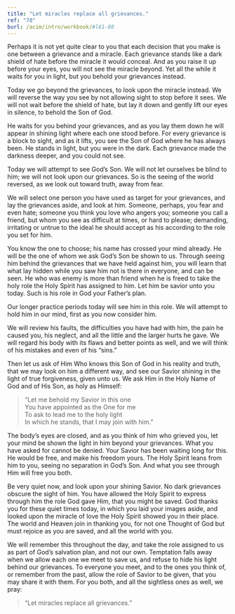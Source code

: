 ```yaml
---
title: "Let miracles replace all grievances."
ref: "78"
burl: /acim/intro/workbook/#l61-80
---
```


Perhaps it is not yet quite clear to you that each decision that you
make is one between a grievance and a miracle. Each grievance stands
like a dark shield of hate before the miracle it would conceal. And as
you raise it up before your eyes, you will not see the miracle
beyond. Yet all the while it waits for you in light, but you behold your
grievances instead.

Today we go beyond the grievances, to look upon the miracle instead. We
will reverse the way you see by not allowing sight to stop before it
sees. We will not wait before the shield of hate, but lay it down and
gently lift our eyes in silence, to behold the Son of God.

He waits for you behind your grievances, and as you lay them down he
will appear in shining light where each one stood before. For every
grievance is a block to sight, and as it lifts, you see the Son of God
where he has always been. He stands in light, but you were in the dark.
Each grievance made the darkness deeper, and you could not see.

Today we will attempt to see God’s Son. We will not let ourselves be
blind to him; we will not look upon our grievances. So is the seeing of
the world reversed, as we look out toward truth, away from fear.

We will select one person you have used as target for your grievances,
and lay the grievances aside, and look at him. Someone, perhaps, you
fear and even hate; someone you think you love who angers you; someone
you call a friend, but whom you see as difficult at times, or hard to
please; demanding, irritating or untrue to the ideal he should accept as
his according to the role you set for him.

You know the one to choose; his name has crossed your mind already. He
will be the one of whom we ask God’s Son be shown to us. Through seeing
him behind the grievances that we have held against him, you will learn
that what lay hidden while you saw him not is there in everyone, and can
be seen. He who was enemy is more than friend when he is freed to take
the holy role the Holy Spirit has assigned to him. Let him be savior
unto you today. Such is his role in God your Father’s plan.

Our longer practice periods today will see him in this role. We will
attempt to hold him in our mind, first as you now consider him.

We will review his faults, the difficulties you have had with him, the
pain he caused you, his neglect, and all the little and the larger hurts
he gave. We will regard his body with its flaws and better points as
well, and we will think of his mistakes and even of his “sins.”

Then let us ask of Him Who knows this Son of God in his reality and
truth, that we may look on him a different way, and see our Savior
shining in the light of true forgiveness, given unto us. We ask Him in
the Holy Name of God and of His Son, as holy as Himself:

> “Let me behold my Savior in this one<br/>
> You have appointed as the One for me<br/>
> To ask to lead me to the holy light<br/>
> In which he stands, that I may join with him.”

The body’s eyes are closed, and as you think of him who grieved you, let
your mind be shown the light in him beyond your grievances. What you
have asked for cannot be denied. Your Savior has been waiting long for
this. He would be free, and make his freedom yours. The Holy Spirit
leans from him to you, seeing no separation in God’s Son. And what you
see through Him will free you both.

Be very quiet now, and look upon your shining Savior. No dark grievances
obscure the sight of him. You have allowed the Holy Spirit to express
through him the role God gave Him, that you might be saved. God thanks
you for these quiet times today, in which you laid your images aside,
and looked upon the miracle of love the Holy Spirit showed you in their
place. The world and Heaven join in thanking you, for not one Thought of
God but must rejoice as you are saved, and all the world with you.

We will remember this throughout the day, and take the role assigned to
us as part of God’s salvation plan, and not our own. Temptation falls
away when we allow each one we meet to save us, and refuse to hide his
light behind our grievances. To everyone you meet, and to the ones you
think of, or remember from the past, allow the role of Savior to be
given, that you may share it with them. For you both, and all the
sightless ones as well, we pray:

> “Let miracles replace all grievances.”

